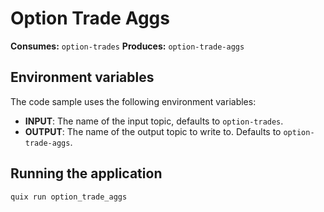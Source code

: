 # Option Trade Aggs

**Consumes:** `option-trades`
**Produces:** `option-trade-aggs`

## Environment variables

The code sample uses the following environment variables:

- **INPUT**: The name of the input topic, defaults to `option-trades`.
- **OUTPUT**: The name of the output topic to write to.  Defaults to `option-trade-aggs`.

## Running the application

```bash
quix run option_trade_aggs
```
